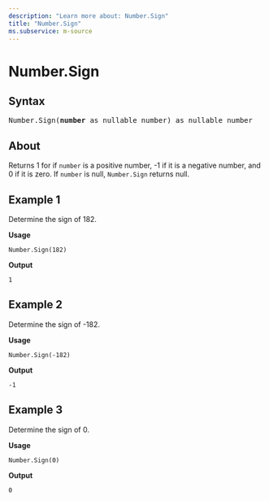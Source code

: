 ```yaml
---
description: "Learn more about: Number.Sign"
title: "Number.Sign"
ms.subservice: m-source
---
```

# Number.Sign

## Syntax

<pre>
Number.Sign(<b>number</b> as nullable number) as nullable number
</pre>
  
## About

Returns 1 for if `number` is a positive number, -1 if it is a negative number, and 0 if it is zero. If `number` is null, `Number.Sign` returns null.

## Example 1

Determine the sign of 182.

**Usage**

```powerquery-m
Number.Sign(182)
```

**Output**

`1`

## Example 2

Determine the sign of -182.

**Usage**

```powerquery-m
Number.Sign(-182)
```

**Output**

`-1`

## Example 3

Determine the sign of 0.

**Usage**

```powerquery-m
Number.Sign(0)
```

**Output**

`0`
